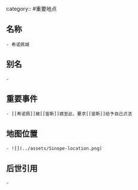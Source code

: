 category:: #重要地点
## 名称
	- 希诺佩城
## 别名
	-
## 重要事件
	- [[希诺佩]]被[[宙斯]]掳至此，要求[[宙斯]]给予自己贞洁
## 地图位置
	- ![](../assets/Sinope-location.png)
## 后世引用
	-
